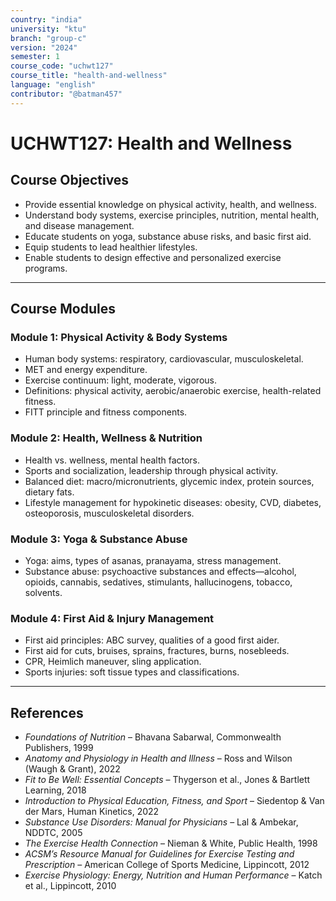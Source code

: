 ```yaml
---
country: "india"
university: "ktu"
branch: "group-c"
version: "2024"
semester: 1
course_code: "uchwt127"
course_title: "health-and-wellness"
language: "english"
contributor: "@batman457"
---
```


# UCHWT127: Health and Wellness

## Course Objectives

- Provide essential knowledge on physical activity, health, and wellness.
- Understand body systems, exercise principles, nutrition, mental health, and disease management.
- Educate students on yoga, substance abuse risks, and basic first aid.
- Equip students to lead healthier lifestyles.
- Enable students to design effective and personalized exercise programs.

---

## Course Modules

### Module 1: Physical Activity & Body Systems

- Human body systems: respiratory, cardiovascular, musculoskeletal.
- MET and energy expenditure.
- Exercise continuum: light, moderate, vigorous.
- Definitions: physical activity, aerobic/anaerobic exercise, health-related fitness.
- FITT principle and fitness components.

### Module 2: Health, Wellness & Nutrition

- Health vs. wellness, mental health factors.
- Sports and socialization, leadership through physical activity.
- Balanced diet: macro/micronutrients, glycemic index, protein sources, dietary fats.
- Lifestyle management for hypokinetic diseases: obesity, CVD, diabetes, osteoporosis, musculoskeletal disorders.

### Module 3: Yoga & Substance Abuse

- Yoga: aims, types of asanas, pranayama, stress management.
- Substance abuse: psychoactive substances and effects—alcohol, opioids, cannabis, sedatives, stimulants, hallucinogens, tobacco, solvents.

### Module 4: First Aid & Injury Management

- First aid principles: ABC survey, qualities of a good first aider.
- First aid for cuts, bruises, sprains, fractures, burns, nosebleeds.
- CPR, Heimlich maneuver, sling application.
- Sports injuries: soft tissue types and classifications.

---

## References

- *Foundations of Nutrition* – Bhavana Sabarwal, Commonwealth Publishers, 1999  
- *Anatomy and Physiology in Health and Illness* – Ross and Wilson (Waugh & Grant), 2022  
- *Fit to Be Well: Essential Concepts* – Thygerson et al., Jones & Bartlett Learning, 2018  
- *Introduction to Physical Education, Fitness, and Sport* – Siedentop & Van der Mars, Human Kinetics, 2022  
- *Substance Use Disorders: Manual for Physicians* – Lal & Ambekar, NDDTC, 2005  
- *The Exercise Health Connection* – Nieman & White, Public Health, 1998  
- *ACSM’s Resource Manual for Guidelines for Exercise Testing and Prescription* – American College of Sports Medicine, Lippincott, 2012  
- *Exercise Physiology: Energy, Nutrition and Human Performance* – Katch et al., Lippincott, 2010  
